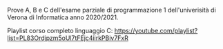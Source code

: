 Prove A, B e C dell'esame parziale di programmazione 1 dell'univerisità di Verona di Informatica anno 2020/2021.

Playlist corso completo linguaggio C:
https://youtube.com/playlist?list=PL83Ordjpzm5oUl7tFEjc4iirkPBiv7FxR
